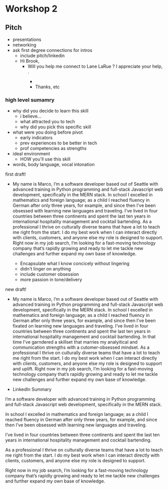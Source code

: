 # Workshop 2

## Pitch

- presentations
- networking
- ask first degree connections for intros
  - include pitch/linkedin
  - Hi Brook,
    - Will you help me connect to Lane LaRue <linkedin for lane>? I appreciate your help, <personal message>.
      - <personal pitch>
      - Thanks, etc

### high level sumamry
  - why did you decide to learn this skill
    - i believe...
    - what attracted you to tech
    - why did you pick this specific skill
  - what were you doing before pivot
    - early indicators
    - prev experiences to be better in tech
    - prof competencies as strengths
  - ideal environment
    - HOW you'll use this skill
  - words, body language, vocal intonation


  first draft!
  - My name is Marco, I’m a software developer based out of Seattle with advanced training in Python programming and full-stack Javascript web development, specifically in the MERN stack. In school I excelled in mathematics and foreign language; as a child I reached fluency in German after only three years, for example, and since then I’ve been obsessed with learning new languages and traveling. I’ve lived in four countries between three continents and spent the last ten years in international hospitality management and cocktail bartending. As a professional I thrive on culturally diverse teams that have a lot to teach me right from the start. I do my best work when I can interact directly with clients, customers, and anyone else my role is designed to support. Right now in my job search, I’m looking for a fast-moving technology company that’s rapidly growing and ready to let me tackle new challenges and further expand my own base of knowledge.

    - Encapsulate what I know concicely without lingering
    - didn't linger on anything
    - include customer obsession 
    - more passion in tone/delivery 

  new draft!
  - My name is Marco, I’m a software developer based out of Seattle with advanced training in Python programming and full-stack Javascript web development, specifically in the MERN stack. In school I excelled in mathematics and foreign language; as a child I reached fluency in German after only three years, for example, and since then I’ve been fixated on learning new languages and traveling. I’ve lived in four countries between three continents and spent the last ten years in international hospitality management and cocktail bartending. In that time I've garndered a skillset that marries my analyitical and communication strengths with a cutomer-obsessed mindset. As a professional I thrive on culturally diverse teams that have a lot to teach me right from the start. I do my best work when I can interact directly with clients, customers, and anyone else my role is designed to support and uplift. Right now in my job search, I’m looking for a fast-moving technology company that’s rapidly growing and ready to let me tackle new challenges and further expand my own base of knowledge.

  - LinkedIn Summary

  I’m a software developer with advanced training in Python programming and full-stack Javascript web development, specifically in the MERN stack. 
  
  In school I excelled in mathematics and foreign language; as a child I reached fluency in German after only three years, for example, and since then I’ve been obsessed with learning new languages and traveling.
  
  I’ve lived in four countries between three continents and spent the last ten years in international hospitality management and cocktail bartending. 
  
  As a professional I thrive on culturally diverse teams that have a lot to teach me right from the start. I do my best work when I can interact directly with clients, customers, and anyone else my role is designed to support. 
  
  Right now in my job search, I’m looking for a fast-moving technology company that’s rapidly growing and ready to let me tackle new challenges and further expand my own base of knowledge.
  